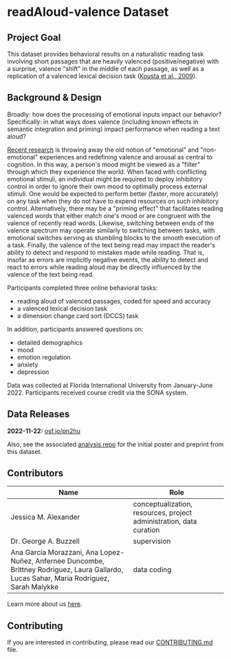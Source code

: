 # readAloud-valence Dataset

## Project Goal
This dataset provides behavioral results on a naturalistic reading task involving short passages that are heavily valenced (positive/negative) with a surprise, valence "shift" in the middle of each passage, as well as a replication of a valenced lexical decision task ([Kousta et al., 2009](https://pubmed.ncbi.nlm.nih.gov/19591976/)).


## Background & Design
Broadly: how does the processing of emotional inputs impact our behavior? Specifically: in what ways does valence (including known effects in semantic integration and priming) impact performance when reading a text aloud?

[Recent research](https://journals.sagepub.com/doi/pdf/10.1177/0963721419831992) is throwing away the old notion of "emotional" and "non-emotional" experiences and redefining valence and arousal as central to cognition. In this way, a person's mood might be viewed as a "filter" through which they experience the world.  When faced with conflicting emotional stimuli, an individual might be required to deploy inhibitory control in order to ignore their own mood to optimally process external stimuli.  One would be expected to perform better (faster, more accurately) on any task when they do not have to expend resources on such inhibitory control. Alternatively, there may be a "priming effect" that facilitates reading valenced words that either match one's mood or are congruent with the valence of recently read words. Likewise, switching between ends of the valence spectrum may operate similarly to switching between tasks, with emotional switches serving as stumbling blocks to the smooth execution of a task.  Finally, the valence of the text being read may impact the reader's ability to detect and respond to mistakes made while reading.  That is, insofar as errors are implicitly negative events, the ability to detect and react to errors while reading aloud may be directly influenced by the valence of the text being read.

Participants completed three online behavioral tasks:
* reading aloud of valenced passages, coded for speed and accuracy
* a valenced lexical decision task
* a dimension change card sort (DCCS) task

In addition, participants answered questions on:
* detailed demographics
* mood
* emotion regulation
* anxiety
* depression

Data was collected at Florida International University from January-June 2022.  Participants received course credit via the SONA system.


## Data Releases
**2022-11-22:** [osf.io/pn2hu](https://osf.io/pn2hu/)

Also, see the associated [analysis repo](https://github.com/NDCLab/readAloud-valence-alpha) for the initial poster and preprint from this dataset.


## Contributors
| Name | Role |
| ---  | ---  |
| Jessica M. Alexander | conceptualization, resources, project administration, data curation |
| Dr. George A. Buzzell | supervision |
| Ana García Morazzani, Ana Lopez-Nuñez, Anfernee Duncombe, Brittney Rodriguez, Laura Gallardo, Lucas Sahar, Maria Rodriguez, Sarah Malykke | data coding |

Learn more about us [here](https://www.ndclab.com/people).

## Contributing
If you are interested in contributing, please read our [CONTRIBUTING.md](CONTRIBUTING.md) file.
